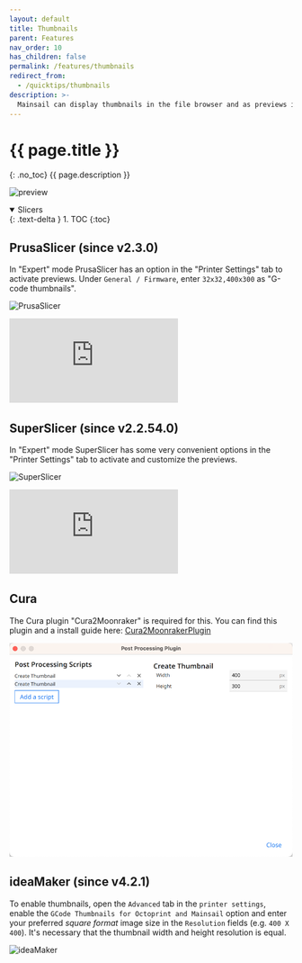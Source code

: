 ```yaml
---
layout: default
title: Thumbnails
parent: Features
nav_order: 10
has_children: false
permalink: /features/thumbnails
redirect_from:
  - /quicktips/thumbnails
description: >-
  Mainsail can display thumbnails in the file browser and as previews in the print status.
---
```


# {{ page.title }}
{: .no_toc}
{{ page.description }}

![preview](img/large-preview.png)

<details open markdown="block">
  <summary>
    Slicers
  </summary>
  {: .text-delta }
1. TOC
{:toc}
</details>

## PrusaSlicer (since v2.3.0)

In "Expert" mode PrusaSlicer has an option in the "Printer Settings" tab to activate previews.
Under `General / Firmware`, enter `32x32,400x300` as "G-code thumbnails".

![PrusaSlicer](img/PrusaSlicer2.3.0-thumbnails.png)

<div class="youtube-container">
  <iframe type="text/html" src="https://www.youtube.com/embed/4nFqfq8kikU" frameborder="0"></iframe>
</div>

## SuperSlicer (since v2.2.54.0)

In "Expert" mode SuperSlicer has some very convenient options in the "Printer Settings" tab to activate and customize the previews.

![SuperSlicer](img/SuperSlicer-thumbnails.png)

<div class="youtube-container">
  <iframe type="text/html" src="https://www.youtube.com/embed/xdOM5Uco9hM" frameborder="0"></iframe>
</div>

## Cura

The Cura plugin "Cura2Moonraker" is required for this. You can find this plugin and a install guide
here: [Cura2MoonrakerPlugin](https://github.com/emtrax-ltd/Cura2MoonrakerPlugin)

![Cura](img/Cura-thumbnails.png)

## ideaMaker (since v4.2.1)

To enable thumbnails, open the `Advanced` tab in the `printer settings`, enable the `GCode Thumbnails for Octoprint and Mainsail` option and
enter your preferred *square format* image size in the `Resolution` fields (e.g. `400 X 400`).
It's necessary that the thumbnail width and height resolution is equal.

![ideaMaker](img/IdeaMaker4.2.1-thumbnails.png)
